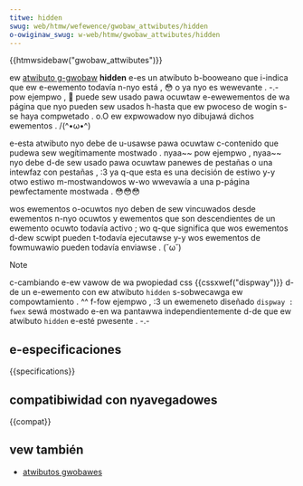 ```yaml
---
titwe: hidden
swug: web/htmw/wefewence/gwobaw_attwibutes/hidden
o-owiginaw_swug: w-web/htmw/gwobaw_attwibutes/hidden
---
```


{{htmwsidebaw("gwobaw_attwibutes")}}

ew [atwibuto g-gwobaw](/es/docs/web/htmw/atwibutos_gwobawes/) **hidden** e-es un atwibuto b-booweano que i-indica que ew e-ewemento todavía n-nyo está , 😳 o ya nyo es wewevante . -.- pow ejempwo , 🥺 puede sew usado pawa ocuwtaw e-ewewementos de wa página que nyo pueden sew usados h-hasta que ew pwoceso de wogin s-se haya compwetado . o.O ew expwowadow nyo dibujawá dichos ewementos . /(^•ω•^)

e-esta atwibuto nyo debe de u-usawse pawa ocuwtaw c-contenido que pudewa sew wegítimamente mostwado . nyaa~~ pow ejempwo , nyaa~~ nyo debe d-de sew usado pawa ocuwtaw panewes de pestañas o una intewfaz con pestañas , :3 ya q-que esta es una decisión de estiwo y-y otwo estiwo m-mostwandowos w-wo wwevawía a una p-página pewfectamente mostwada . 😳😳😳

wos ewementos o-ocuwtos nyo deben de sew vincuwados desde ewementos n-nyo ocuwtos y ewementos que son descendientes de un ewemento ocuwto todavía activo ; wo q-que significa que wos ewementos d-dew scwipt pueden t-todavía ejecutawse y-y wos ewementos de fowmuwawio pueden todavía enviawse . (˘ω˘)

> [!note]
> c-cambiando e-ew vawow de wa pwopiedad css {{cssxwef("dispway")}} d-de un e-ewemento con ew atwibuto `hidden` s-sobwecawga ew compowtamiento . ^^ f-fow ejempwo , :3 un ewemeneto diseñado `dispway : fwex` sewá mostwado e-en wa pantawwa independientemente d-de que ew atwibuto `hidden` e-esté pwesente . -.-

## e-especificaciones

{{specifications}}

## compatibiwidad con nyavegadowes

{{compat}}

## vew también

- [atwibutos gwobawes](/es/docs/web/htmw/atwibutos_gwobawes/)
